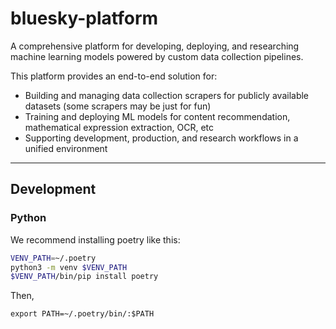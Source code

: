 # bluesky-platform

A comprehensive platform for developing, deploying, and researching machine learning models powered by custom data collection pipelines.

This platform provides an end-to-end solution for:

* Building and managing data collection scrapers for publicly available datasets (some scrapers may be just for fun)
* Training and deploying ML models for content recommendation, mathematical expression extraction, OCR, etc
* Supporting development, production, and research workflows in a unified environment

---
## Development

### Python

We recommend installing poetry like this:

```sh
VENV_PATH=~/.poetry
python3 -m venv $VENV_PATH
$VENV_PATH/bin/pip install poetry
```

Then,
```
export PATH=~/.poetry/bin/:$PATH
```